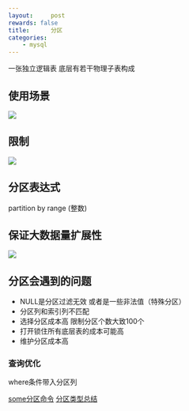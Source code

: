 ```yaml
---
layout:     post
rewards: false
title:      分区
categories:
    - mysql
---
```


一张独立逻辑表 底层有若干物理子表构成
## 使用场景
![](https://cdn.jsdelivr.net/gh/631068264/img/006tNbRwgy1fufepz50yoj30z20ca0u2.jpg)
## 限制
![](https://cdn.jsdelivr.net/gh/631068264/img/006tNbRwgy1fufeq2lojjj310g09ygm7.jpg)

## 分区表达式
partition by range (整数)

## 保证大数据量扩展性
![](https://cdn.jsdelivr.net/gh/631068264/img/006tNbRwgy1fufeqf8z3cj30s40eigmt.jpg)

## 分区会遇到的问题

 - NULL是分区过滤无效 或者是一些非法值（特殊分区）
 - 分区列和索引列不匹配
 - 选择分区成本高 限制分区个数大致100个
 - 打开锁住所有底层表的成本可能高
 - 维护分区成本高
### 查询优化
where条件带入分区列

[some分区命令](http://lobert.iteye.com/blog/1955841)
[分区类型总结](http://blog.csdn.net/eric_sunah/article/details/17384073)

